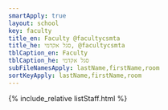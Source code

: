 ```yaml
---
smartApply: true
layout: school
key: faculty
title_en: Faculty @facultycsmta
title_he: סגל אקדמי, @facultycsmta
tblCaption_en: Faculty
tblCaption_he: סגל אקדמי
subFileNamesApply: lastName,firstName,room
sortKeyApply: lastName,firstName,room
---
```


{% include_relative listStaff.html %}
